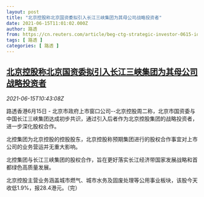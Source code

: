 ```yaml
---
layout: post
title: "北京控股称北京国资委拟引入长江三峡集团为其母公司战略投资者"
date: 2021-06-15T11:01:02.000Z
author: 路透
from: https://cn.reuters.com/article/beg-ctg-strategic-investor-0615-idCNKCS2DR12T
tags: [ 路透 ]
categories: [ 路透 ]
---
```

<!--1623754862000-->
[北京控股称北京国资委拟引入长江三峡集团为其母公司战略投资者](https://cn.reuters.com/article/beg-ctg-strategic-investor-0615-idCNKCS2DR12T)
------

<div>
<div><i>2021-06-15T10:43:08Z</i></div><p>路透香港6月15日 - 北京市政府上市窗口公司--北京控股周二称，北京市国资委与中国长江三峡集团达成初步共识，通过引入后者作为北京控股集团的战略投资者，进一步深化股权合作。</p><p>北控集团为北京控股的控股股东，北京控股称预期集团进行的股权合作事宜对上市公司的业务营运并无重大影响。</p><p>北控集团与长江三峡集团的股权合作，旨在更好落实长江经济带国家发展战略和首都绿色高质量发展。</p><p>北京控股主营业务涵盖城市燃气、城市水务及固废处理等公用事业板块，该股今天收低1.9%，报28.4港元。（完）</p>
</div>
